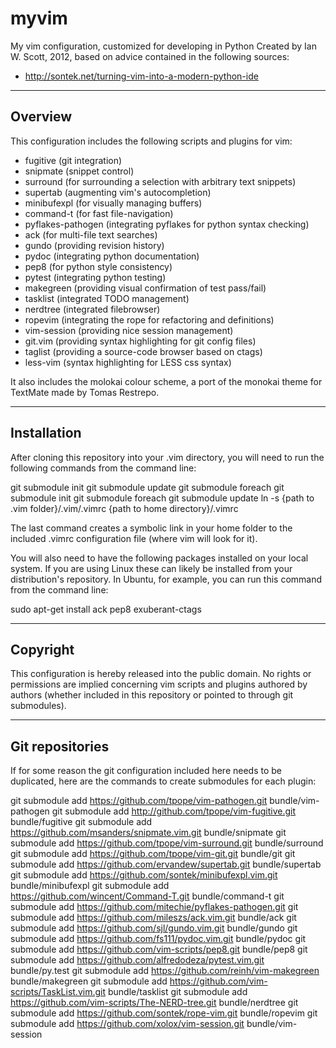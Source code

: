 myvim
=====

My vim configuration, customized for developing in Python
Created by Ian W. Scott, 2012, based on advice contained in the 
following sources:

- http://sontek.net/turning-vim-into-a-modern-python-ide

------------------
Overview
------------------

This configuration includes the following scripts and plugins for vim:

- fugitive (git integration)
- snipmate (snippet control)
- surround (for surrounding a selection with arbitrary text snippets)
- supertab (augmenting vim's autocompletion)
- minibufexpl (for visually managing buffers)
- command-t (for fast file-navigation)
- pyflakes-pathogen (integrating pyflakes for python syntax checking)
- ack (for multi-file text searches)
- gundo (providing revision history)
- pydoc (integrating python documentation)
- pep8 (for python style consistency)
- pytest (integrating python testing)
- makegreen (providing visual confirmation of test pass/fail)
- tasklist (integrated TODO management)
- nerdtree (integrated filebrowser)
- ropevim (integrating the rope for refactoring and definitions)
- vim-session (providing nice session management)
- git.vim (providing syntax highlighting for git config files)
- taglist (providing a source-code browser based on ctags)
- less-vim (syntax highlighting for LESS css syntax)

It also includes the molokai colour scheme, a port of the monokai theme
for TextMate made by Tomas Restrepo.

---------------
Installation
---------------

After cloning this repository into your .vim directory, you will
need to run the following commands from the command line:

git submodule init
git submodule update
git submodule foreach git submodule init
git submodule foreach git submodule update
ln -s {path to .vim folder}/.vim/.vimrc {path to home directory}/.vimrc

The last command creates a symbolic link in your home folder 
to the included .vimrc configuration file (where vim will look 
for it). 

You will also need to have the following packages installed on 
your local system. If you are using Linux these can likely be installed 
from your distribution's repository. In Ubuntu, for example, you can 
run this command from the command line:

sudo apt-get install ack pep8 exuberant-ctags

------------------
Copyright
------------------

This configuration is hereby released into the public domain. 
No rights or permissions are implied concerning vim scripts and 
plugins authored by authors (whether included in this repository 
or pointed to through git submodules).

-----------------
Git repositories
-----------------

If for some reason the git configuration included here needs to be duplicated, 
here are the commands to create submodules for each plugin:

git submodule add https://github.com/tpope/vim-pathogen.git bundle/vim-pathogen
git submodule add http://github.com/tpope/vim-fugitive.git bundle/fugitive
git submodule add https://github.com/msanders/snipmate.vim.git bundle/snipmate
git submodule add https://github.com/tpope/vim-surround.git bundle/surround
git submodule add https://github.com/tpope/vim-git.git bundle/git
git submodule add https://github.com/ervandew/supertab.git bundle/supertab
git submodule add https://github.com/sontek/minibufexpl.vim.git bundle/minibufexpl
git submodule add https://github.com/wincent/Command-T.git bundle/command-t
git submodule add https://github.com/mitechie/pyflakes-pathogen.git
git submodule add https://github.com/mileszs/ack.vim.git bundle/ack
git submodule add https://github.com/sjl/gundo.vim.git bundle/gundo
git submodule add https://github.com/fs111/pydoc.vim.git bundle/pydoc
git submodule add https://github.com/vim-scripts/pep8.git bundle/pep8
git submodule add https://github.com/alfredodeza/pytest.vim.git bundle/py.test
git submodule add https://github.com/reinh/vim-makegreen bundle/makegreen
git submodule add https://github.com/vim-scripts/TaskList.vim.git bundle/tasklist
git submodule add https://github.com/vim-scripts/The-NERD-tree.git bundle/nerdtree
git submodule add https://github.com/sontek/rope-vim.git bundle/ropevim
git submodule add https://github.com/xolox/vim-session.git bundle/vim-session
